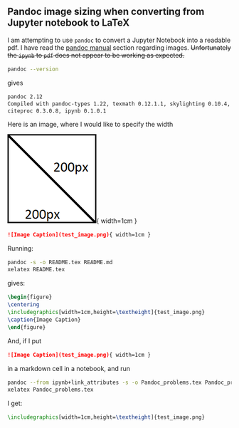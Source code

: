 ## Pandoc image sizing when converting from Jupyter notebook to LaTeX

I am attempting to use `pandoc` to convert a Jupyter Notebook into a readable pdf.
I have read the [pandoc manual](https://pandoc.org/MANUAL.html#images) section regarding images.
~~Unfortunately the `ipynb` to `pdf` does not appear to be working as expected.~~

```bash
pandoc --version
```

gives

```
pandoc 2.12
Compiled with pandoc-types 1.22, texmath 0.12.1.1, skylighting 0.10.4,
citeproc 0.3.0.8, ipynb 0.1.0.1
```

Here is an image, where I would like to specify the width

![Image Caption](test_image.png){ width=1cm }

```markdown
![Image Caption](test_image.png){ width=1cm }
```

Running:

```bash
pandoc -s -o README.tex README.md
xelatex README.tex
```

gives:

```latex
\begin{figure}
\centering
\includegraphics[width=1cm,height=\textheight]{test_image.png}
\caption{Image Caption}
\end{figure}
```

And, if I put 

```markdown
![Image Caption](test_image.png){ width=1cm }
```

in a markdown cell in a notebook, and run

```bash
pandoc --from ipynb+link_attributes -s -o Pandoc_problems.tex Pandoc_problems.ipynb
xelatex Pandoc_problems.tex
```

I get:

```latex
\includegraphics[width=1cm,height=\textheight]{test_image.png}
```
